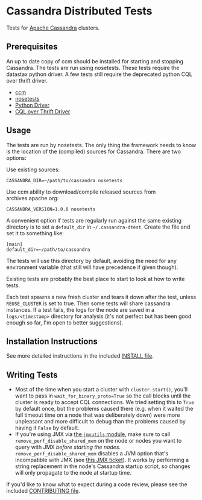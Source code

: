 Cassandra Distributed Tests
===========================

Tests for [Apache Cassandra](http://apache.cassandra.org) clusters.

Prerequisites
------------

An up to date copy of ccm should be installed for starting and stopping Cassandra.
The tests are run using nosetests.
These tests require the datastax python driver.
A few tests still require the deprecated python CQL over thrift driver.

 * [ccm](https://github.com/pcmanus/ccm)
 * [nosetests](http://readthedocs.org/docs/nose/en/latest/)
 * [Python Driver](http://datastax.github.io/python-driver/installation.html)
 * [CQL over Thrift Driver](http://code.google.com/a/apache-extras.org/p/cassandra-dbapi2/)

Usage
-----

The tests are run by nosetests. The only thing the framework needs to know is
the location of the (compiled) sources for Cassandra. There are two options:

Use existing sources:

    CASSANDRA_DIR=~/path/to/cassandra nosetests

Use ccm ability to download/compile released sources from archives.apache.org:

    CASSANDRA_VERSION=1.0.0 nosetests

A convenient option if tests are regularly run against the same existing
directory is to set a `default_dir` in `~/.cassandra-dtest`. Create the file and
set it to something like:

    [main]
    default_dir=~/path/to/cassandra

The tests will use this directory by default, avoiding the need for any
environment variable (that still will have precedence if given though).

Existing tests are probably the best place to start to look at how to write
tests.

Each test spawns a new fresh cluster and tears it down after the test, unless
`REUSE_CLUSTER` is set to true. Then some tests will share cassandra instances. If a
test fails, the logs for the node are saved in a `logs/<timestamp>` directory
for analysis (it's not perfect but has been good enough so far, I'm open to
better suggestions).

Installation Instructions
-------------------------

See more detailed instructions in the included [INSTALL file](https://github.com/riptano/cassandra-dtest/blob/master/INSTALL.md).

Writing Tests
-------------

- Most of the time when you start a cluster with `cluster.start()`, you'll want to pass in `wait_for_binary_proto=True` so the call blocks until the cluster is ready to accept CQL connections. We tried setting this to `True` by default once, but the problems caused there (e.g. when it waited the full timeout time on a node that was deliberately down) were more unpleasant and more difficult to debug than the problems caused by having it `False` by default.
- If you're using JMX via [the `jmxutils` module](jmxutils.py), make sure to call `remove_perf_disable_shared_mem` on the node or nodes you want to query with JMX _before starting the nodes_. `remove_perf_disable_shared_mem` disables a JVM option that's incompatible with JMX (see [this JMX ticket](https://github.com/rhuss/jolokia/issues/198)). It works by performing a string replacement in the node's Cassandra startup script, so changes will only propagate to the node at startup time.

If you'd like to know what to expect during a code review, please see the included [CONTRIBUTING file](CONTRIBUTING.md).
